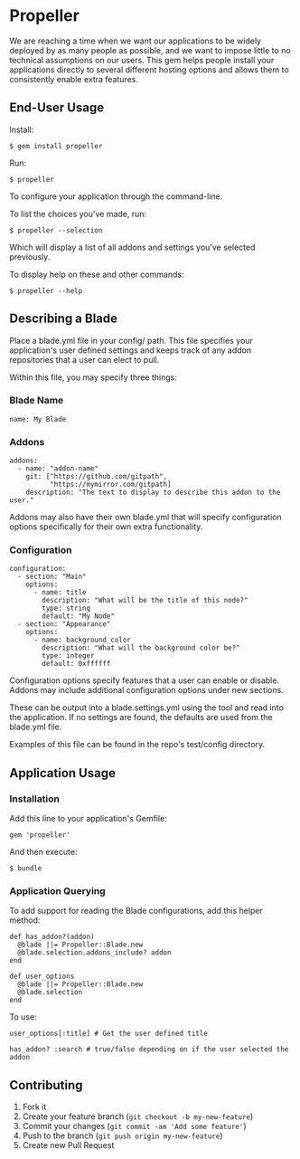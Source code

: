 # Propeller

We are reaching a time when we want our applications to be widely deployed by as many people as possible, and we want
to impose little to no technical assumptions on our users. This gem helps people install your applications directly
to several different hosting options and allows them to consistently enable extra features.

## End-User Usage

Install:

    $ gem install propeller

Run:

    $ propeller

To configure your application through the command-line.

To list the choices you've made, run:

    $ propeller --selection

Which will display a list of all addons and settings you've selected previously.

To display help on these and other commands:

    $ propeller --help

## Describing a Blade

Place a blade.yml file in your config/ path. This file specifies your application's user
defined settings and keeps track of any addon repositories that a user can elect to
pull.

Within this file, you may specify three things:

### Blade Name

    name: My Blade

### Addons

    addons:
      - name: "addon-name"
        git: ["https://github.com/gitpath",
              "https://mymirror.com/gitpath]
        description: "The text to display to describe this addon to the user."

Addons may also have their own blade.yml that will specify configuration options
specifically for their own extra functionality.

### Configuration

    configuration:
      - section: "Main"
        options:
          - name: title
            description: "What will be the title of this node?"
            type: string
            default: "My Node"
      - section: "Appearance"
        options:
          - name: background_color
            description: "What will the background color be?"
            type: integer
            default: 0xffffff

Configuration options specify features that a user can enable or disable. Addons may
include additional configuration options under new sections.

These can be output into a blade.settings.yml using the tool and read into the
application. If no settings are found, the defaults are used from the blade.yml file.

Examples of this file can be found in the repo's test/config directory.

## Application Usage

### Installation

Add this line to your application's Gemfile:

    gem 'propeller'

And then execute:

    $ bundle

### Application Querying

To add support for reading the Blade configurations, add this helper method:

    def has_addon?(addon)
      @blade ||= Propeller::Blade.new
      @blade.selection.addons_include? addon
    end

    def user_options
      @blade ||= Propeller::Blade.new
      @blade.selection
    end

To use:

    user_options[:title] # Get the user defined title

    has_addon? :search # true/false depending on if the user selected the addon

## Contributing

1. Fork it
2. Create your feature branch (`git checkout -b my-new-feature`)
3. Commit your changes (`git commit -am 'Add some feature'`)
4. Push to the branch (`git push origin my-new-feature`)
5. Create new Pull Request
